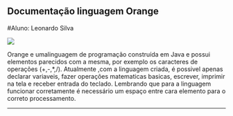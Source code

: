 ## Documentação linguagem Orange

#Aluno: Leonardo Silva

![](https://github.com/leobsilva/Orange-lang/blob/main/orange.jpg)

Orange e umalinguagem de programação construída em Java e possui elementos parecidos com a mesma, por exemplo os caracteres de operações (+,-,*,/). Atualmente ,com a linguagem criada, é possivel apenas declarar variaveis, fazer operações matematicas basicas, escrever, imprimir na tela e receber entrada do teclado. Lembrando que para a linguagem funcionar corretamente é necessário um espaço entre cara elemento para o correto processamento.

-----------------------------------------------------------------------------------------------------------------------------
